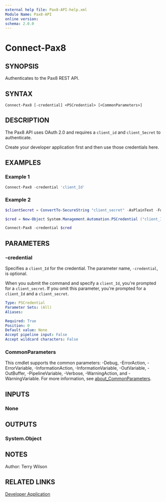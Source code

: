 ```yaml
---
external help file: Pax8-API-help.xml
Module Name: Pax8-API
online version:
schema: 2.0.0
---
```


# Connect-Pax8

## SYNOPSIS
Authenticates to the Pax8 REST API.

## SYNTAX

```
Connect-Pax8 [-credential] <PSCredential> [<CommonParameters>]
```

## DESCRIPTION
The Pax8 API uses OAuth 2.0 and requires a `client_id` and `client_Secret` to authenticate.

Create your developer application first and then use those credentials here.

## EXAMPLES

### Example 1
```powershell
Connect-Pax8 -credential 'client_Id'
```

### Example 2
```powershell
$clientSecret = ConvertTo-SecureString "client_secret" -AsPlainText -Force

$cred = New-Object System.Management.Automation.PSCredential ("client_Id", $clientSecret)

Connect-Pax8 -credential $cred
```

## PARAMETERS

### -credential
Specifies a `client_Id` for the credential. The parameter name, `-credential`, is optional.

When you submit the command and specify a `client_Id`, you're prompted for a `client_secret`. If you omit this parameter, you're prompted for a `client_Id` and a `client_secret`.

```yaml
Type: PSCredential
Parameter Sets: (All)
Aliases:

Required: True
Position: 0
Default value: None
Accept pipeline input: False
Accept wildcard characters: False
```

### CommonParameters
This cmdlet supports the common parameters: -Debug, -ErrorAction, -ErrorVariable, -InformationAction, -InformationVariable, -OutVariable, -OutBuffer, -PipelineVariable, -Verbose, -WarningAction, and -WarningVariable. For more information, see [about_CommonParameters](http://go.microsoft.com/fwlink/?LinkID=113216).

## INPUTS

### None

## OUTPUTS

### System.Object
## NOTES
Author: Terry Wilson

## RELATED LINKS

[Developer Application](https://docs.pax8.com/api/v1#section/Create-a-Developer-Application)
